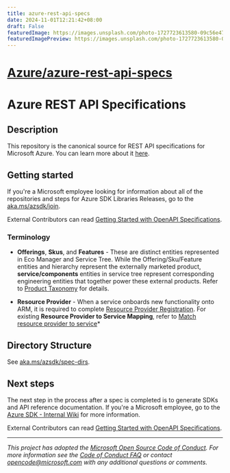 ```yaml
---
title: azure-rest-api-specs
date: 2024-11-01T12:21:42+08:00
draft: False
featuredImage: https://images.unsplash.com/photo-1727723613580-09c56e47177f?ixid=M3w0NjAwMjJ8MHwxfHJhbmRvbXx8fHx8fHx8fDE3MzA0MzQ3NjR8&ixlib=rb-4.0.3
featuredImagePreview: https://images.unsplash.com/photo-1727723613580-09c56e47177f?ixid=M3w0NjAwMjJ8MHwxfHJhbmRvbXx8fHx8fHx8fDE3MzA0MzQ3NjR8&ixlib=rb-4.0.3
---
```


# [Azure/azure-rest-api-specs](https://github.com/Azure/azure-rest-api-specs)

# Azure REST API Specifications

## Description

This repository is the canonical source for REST API specifications for Microsoft Azure. You can learn more about it [here](https://eng.ms/docs/products/azure-developer-experience/design/api-specs-pr/api-repos).

## Getting started

If you're a Microsoft employee looking for information about all of the repositories and steps for Azure SDK Libraries Releases, go to the [aka.ms/azsdk/join](https://aka.ms/azsdk/join).

External Contributors can read [Getting Started with OpenAPI Specifications](https://github.com/Azure/azure-rest-api-specs/blob/main/documentation/Getting%20started%20with%20OpenAPI%20specifications.md).

<!-- Please check the [announcements page](https://github.com/Azure/azure-rest-api-specs/wiki/Announcements) for any new updates since your last visit.-->

### Terminology

- **Offerings**, **Skus**, and **Features** - These are distinct entities represented in Eco Manager and Service Tree.  While the Offering/Sku/Feature entities and hierarchy represent the externally marketed product, **service/components** entities in service tree represent corresponding engineering entities that together power these external products.  Refer to [Product Taxonomy](https://dev.azure.com/msazure/AzureWiki/_wiki/wikis/AzureWiki.wiki/40783/Service-Tree-Product-Taxonomy) for details.

- **Resource Provider** - When a service onboards new functionality onto ARM, it is required to complete [Resource Provider Registration](https://armwiki.azurewebsites.net/rp_onboarding/ResourceProviderRegistration.html).  For existing **Resource Provider to Service Mapping**, refer to [Match resource provider to service](https://docs.microsoft.com/en-us/azure/azure-resource-manager/management/azure-services-resource-providers#match-resource-provider-to-service)*

## Directory Structure

See [aka.ms/azsdk/spec-dirs](https://aka.ms/azsdk/spec-dirs).

## Next steps

The next step in the process after a spec is completed is to generate SDKs and API reference documentation. If you're a Microsoft employee, go to the [Azure SDK - Internal Wiki](https://aka.ms/jointhesdk) for more information.

External Contributors can read [Getting Started with OpenAPI Specifications](https://github.com/Azure/azure-rest-api-specs/blob/main/documentation/Getting%20started%20with%20OpenAPI%20specifications.md).

---
_This project has adopted the [Microsoft Open Source Code of Conduct](https://opensource.microsoft.com/codeofconduct/). For more information see the [Code of Conduct FAQ](https://opensource.microsoft.com/codeofconduct/faq/) or contact [opencode@microsoft.com](mailto:opencode@microsoft.com) with any additional questions or comments._

